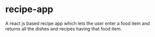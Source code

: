 # recipe-app
 A react js based recipe app which lets the user enter a food item and returns all the dishes and recipes having that food item.
